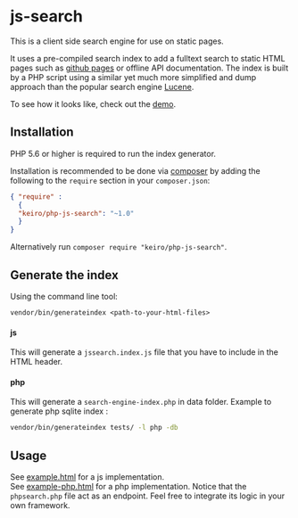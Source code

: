 js-search
=========

This is a client side search engine for use on static pages.

It uses a pre-compiled search index to add a fulltext search to static HTML pages such as
[github pages][] or offline API documentation. The index is built by a PHP script using a
similar yet much more simplified and dump approach than the popular search engine [Lucene].

To see how it looks like, check out the [demo][].

[github pages]: https://pages.github.com/
[Lucene]: http://lucene.apache.org/
[demo]: http://cebe.github.io/js-search/#demo


Installation
------------

PHP 5.6 or higher is required to run the index generator.

Installation is recommended to be done via [composer](https://getcomposer.org/) by adding the following to the `require` section in your `composer.json`:

```json
{ "require" : 
  {
  "keiro/php-js-search": "~1.0"
  }
}
```

Alternatively run `composer require "keiro/php-js-search"`.

Generate the index
----
Using the command line tool:
```
vendor/bin/generateindex <path-to-your-html-files>
```

#### js
This will generate a `jssearch.index.js` file that you have to include in the HTML header.

#### php
This will generate a `search-engine-index.php` in data folder.
Example to generate php sqlite index : 
```bash
vendor/bin/generateindex tests/ -l php -db
```  


Usage
-----

See [example.html](example.html) for a js implementation.  
See [example-php.html](example-php.html) for a php implementation. Notice that the `phpsearch.php` file act as an endpoint. Feel free to integrate its logic in your own framework.

 